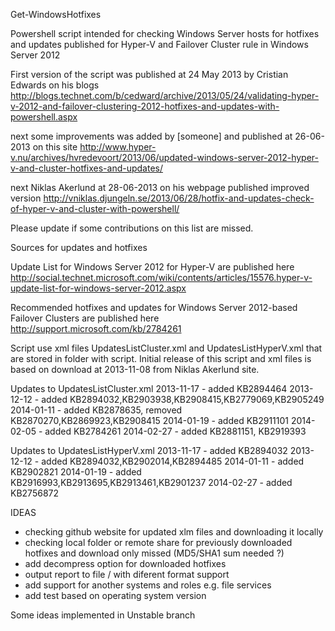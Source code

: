 Get-WindowsHotfixes

Powershell script intended for checking Windows Server hosts for hotfixes and updates published for Hyper-V and Failover Cluster rule in Windows Server 2012

First version of the script was published at 24 May 2013 by Cristian Edwards on his blogs
http://blogs.technet.com/b/cedward/archive/2013/05/24/validating-hyper-v-2012-and-failover-clustering-2012-hotfixes-and-updates-with-powershell.aspx

next some improvements was added by [someone] and published at 26-06-2013 on this site
http://www.hyper-v.nu/archives/hvredevoort/2013/06/updated-windows-server-2012-hyper-v-and-cluster-hotfixes-and-updates/

next Niklas Akerlund at 28-06-2013 on his webpage published improved version
http://vniklas.djungeln.se/2013/06/28/hotfix-and-updates-check-of-hyper-v-and-cluster-with-powershell/

Please update if some contributions on this list are missed.

Sources for updates and hotfixes

Update List for Windows Server 2012 for Hyper-V are published here
http://social.technet.microsoft.com/wiki/contents/articles/15576.hyper-v-update-list-for-windows-server-2012.aspx

Recommended hotfixes and updates for Windows Server 2012-based Failover Clusters are published here
http://support.microsoft.com/kb/2784261

Script use xml files UpdatesListCluster.xml and UpdatesListHyperV.xml that are stored in folder with script. 
Initial release of this script and xml files is based on download at 2013-11-08 from Niklas Akerlund site.

Updates to UpdatesListCluster.xml
2013-11-17 - added KB2894464
2013-12-12 - added KB2894032,KB2903938,KB2908415,KB2779069,KB2905249
2014-01-11 - added KB2878635, removed KB2870270,KB2869923,KB2908415
2014-01-19 - added KB2911101
2014-02-05 - added KB2784261
2014-02-27 - added KB2881151, KB2919393

Updates to UpdatesListHyperV.xml
2013-11-17 - added KB2894032
2013-12-12 - added KB2894032,KB2902014,KB2894485
2014-01-11 - added KB2902821
2014-01-19 - added KB2916993,KB2913695,KB2913461,KB2901237
2014-02-27 - added KB2756872



IDEAS 
- checking github website for updated xlm files and downloading it locally
- checking local folder or remote share for previously downloaded hotfixes and download only missed (MD5/SHA1 sum needed ?)
- add decompress option for downloaded hotfixes
- output report to file / with diferent format support
- add support for another systems and roles e.g. file services
- add test based on operating system version 

Some ideas implemented in Unstable branch